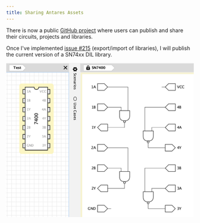 ```yaml
---
title: Sharing Antares Assets
---
```


There is now a public [GitHub project](https://github.com/flandreas/antares-assets) where users can publish and share their circuits, projects and libraries.

Once I've implemented [issue #215](https://github.com/flandreas/antares/issues/215) (export/import of libraries), I will publish the current version of a SN74xx DIL library.

![SN74xx](/assets/images/posts/SN74xx.png)
